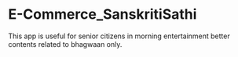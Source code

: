 # E-Commerce_SanskritiSathi
This app is useful for  senior citizens  in  morning entertainment better contents related to bhagwaan only.
